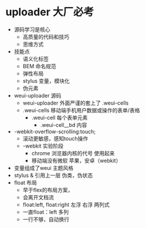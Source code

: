 # uploader 大厂必考

- 源码学习是核心
  - 高质量的代码和技巧
  - 思维方式
- 技能点
  - 语义化标签
  - BEM 命名规范
  - 弹性布局
  - stylus 变量，模块化
  - 伪元素
- weui-uploader 源码
  - weui-uploader 外面严谨的套上了 .weui-cells
  - .weui-cells 移动端手机用户数据或操作的表单/表格
    - .weui-cell 每个表单元素
      - .weui-cell__bd 内容
- -webkit-overflow-scrolling:touch;
  - 滚动更敏感，感知touch操作 
  - -webkit  实验阶段
    - chrome 浏览器内核的代号  使用起来
    - 移动端没有微软  苹果，安卓（webkit）
- 变量组成了weui 主题风格
- stylus & 引用上一层 伪类，伪状态
- float 布局
  - 早于flex的布局方案，
  - 会离开文档流
  - float:left, float:right 左浮 右浮 两列式
  - 一直float：left 多列
  - 一行不够，自动换行
